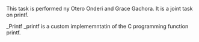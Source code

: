 This task is performed ny Otero Onderi and Grace Gachora. It is a joint task on printf.

_Printf
_printf is a custom implememntatin of the C programming function printf. 
